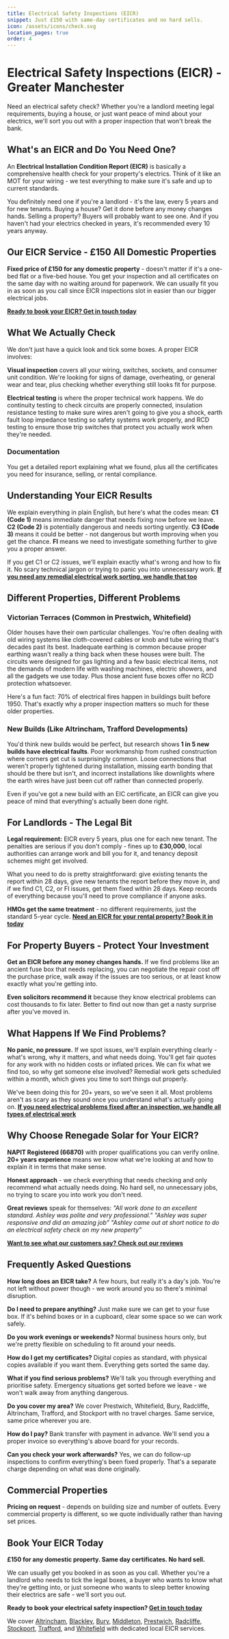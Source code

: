 ```yaml
---
title: Electrical Safety Inspections (EICR)
snippet: Just £150 with same-day certificates and no hard sells.
icon: /assets/icons/check.svg
location_pages: true
order: 4
---
```


# Electrical Safety Inspections (EICR) - Greater Manchester

Need an electrical safety check? Whether you're a landlord meeting legal requirements, buying a house, or just want peace of mind about your electrics, we'll sort you out with a proper inspection that won't break the bank.

## What's an EICR and Do You Need One?

An **Electrical Installation Condition Report (EICR)** is basically a comprehensive health check for your property's electrics. Think of it like an MOT for your wiring - we test everything to make sure it's safe and up to current standards.

You definitely need one if you're a landlord - it's the law, every 5 years and for new tenants. Buying a house? Get it done before any money changes hands. Selling a property? Buyers will probably want to see one. And if you haven't had your electrics checked in years, it's recommended every 10 years anyway.

## Our EICR Service - £150 All Domestic Properties

**Fixed price of £150 for any domestic property** - doesn't matter if it's a one-bed flat or a five-bed house. You get your inspection and all certificates on the same day with no waiting around for paperwork. We can usually fit you in as soon as you call since EICR inspections slot in easier than our bigger electrical jobs.

**[Ready to book your EICR? Get in touch today](/contact/)**

## What We Actually Check

We don't just have a quick look and tick some boxes. A proper EICR involves:

**Visual inspection** covers all your wiring, switches, sockets, and consumer unit condition. We're looking for signs of damage, overheating, or general wear and tear, plus checking whether everything still looks fit for purpose.

**Electrical testing** is where the proper technical work happens. We do continuity testing to check circuits are properly connected, insulation resistance testing to make sure wires aren't going to give you a shock, earth fault loop impedance testing so safety systems work properly, and RCD testing to ensure those trip switches that protect you actually work when they're needed.

### Documentation

You get a detailed report explaining what we found, plus all the certificates you need for insurance, selling, or rental compliance.

## Understanding Your EICR Results

We explain everything in plain English, but here's what the codes mean: **C1 (Code 1)** means immediate danger that needs fixing now before we leave. **C2 (Code 2)** is potentially dangerous and needs sorting urgently. **C3 (Code 3)** means it could be better - not dangerous but worth improving when you get the chance. **FI** means we need to investigate something further to give you a proper answer.

If you get C1 or C2 issues, we'll explain exactly what's wrong and how to fix it. No scary technical jargon or trying to panic you into unnecessary work. **[If you need any remedial electrical work sorting, we handle that too](/services/)**

## Different Properties, Different Problems

### Victorian Terraces (Common in Prestwich, Whitefield)

Older houses have their own particular challenges. You're often dealing with old wiring systems like cloth-covered cables or knob and tube wiring that's decades past its best. Inadequate earthing is common because proper earthing wasn't really a thing back when these houses were built. The circuits were designed for gas lighting and a few basic electrical items, not the demands of modern life with washing machines, electric showers, and all the gadgets we use today. Plus those ancient fuse boxes offer no RCD protection whatsoever.

Here's a fun fact: 70% of electrical fires happen in buildings built before 1950. That's exactly why a proper inspection matters so much for these older properties.

### New Builds (Like Altrincham, Trafford Developments)

You'd think new builds would be perfect, but research shows **1 in 5 new builds have electrical faults**. Poor workmanship from rushed construction where corners get cut is surprisingly common. Loose connections that weren't properly tightened during installation, missing earth bonding that should be there but isn't, and incorrect installations like downlights where the earth wires have just been cut off rather than connected properly.

Even if you've got a new build with an EIC certificate, an EICR can give you peace of mind that everything's actually been done right.

## For Landlords - The Legal Bit

**Legal requirement:** EICR every 5 years, plus one for each new tenant. The penalties are serious if you don't comply - fines up to **£30,000**, local authorities can arrange work and bill you for it, and tenancy deposit schemes might get involved.

What you need to do is pretty straightforward: give existing tenants the report within 28 days, give new tenants the report before they move in, and if we find C1, C2, or FI issues, get them fixed within 28 days. Keep records of everything because you'll need to prove compliance if anyone asks.

**HMOs get the same treatment** - no different requirements, just the standard 5-year cycle. **[Need an EICR for your rental property? Book it in today](/contact/)**

## For Property Buyers - Protect Your Investment

**Get an EICR before any money changes hands.** If we find problems like an ancient fuse box that needs replacing, you can negotiate the repair cost off the purchase price, walk away if the issues are too serious, or at least know exactly what you're getting into.

**Even solicitors recommend it** because they know electrical problems can cost thousands to fix later. Better to find out now than get a nasty surprise after you've moved in.

## What Happens If We Find Problems?

**No panic, no pressure.** If we spot issues, we'll explain everything clearly - what's wrong, why it matters, and what needs doing. You'll get fair quotes for any work with no hidden costs or inflated prices. We can fix what we find too, so why get someone else involved? Remedial work gets scheduled within a month, which gives you time to sort things out properly.

We've been doing this for 20+ years, so we've seen it all. Most problems aren't as scary as they sound once you understand what's actually going on. **[If you need electrical problems fixed after an inspection, we handle all types of electrical work](/services/)**

## Why Choose Renegade Solar for Your EICR?

**NAPIT Registered (66870)** with proper qualifications you can verify online. **20+ years experience** means we know what we're looking at and how to explain it in terms that make sense.

**Honest approach** - we check everything that needs checking and only recommend what actually needs doing. No hard sell, no unnecessary jobs, no trying to scare you into work you don't need.

**Great reviews** speak for themselves: _"All work done to an excellent standard. Ashley was polite and very professional."_ _"Ashley was super responsive and did an amazing job"_ _"Ashley came out at short notice to do an electrical safety check on my new property"_

**[Want to see what our customers say? Check out our reviews](/reviews/)**

## Frequently Asked Questions

**How long does an EICR take?** A few hours, but really it's a day's job. You're not left without power though - we work around you so there's minimal disruption.

**Do I need to prepare anything?** Just make sure we can get to your fuse box. If it's behind boxes or in a cupboard, clear some space so we can work safely.

**Do you work evenings or weekends?** Normal business hours only, but we're pretty flexible on scheduling to fit around your needs.

**How do I get my certificates?** Digital copies as standard, with physical copies available if you want them. Everything gets sorted the same day.

**What if you find serious problems?** We'll talk you through everything and prioritise safety. Emergency situations get sorted before we leave - we won't walk away from anything dangerous.

**Do you cover my area?** We cover Prestwich, Whitefield, Bury, Radcliffe, Altrincham, Trafford, and Stockport with no travel charges. Same service, same price wherever you are.

**How do I pay?** Bank transfer with payment in advance. We'll send you a proper invoice so everything's above board for your records.

**Can you check your work afterwards?** Yes, we can do follow-up inspections to confirm everything's been fixed properly. That's a separate charge depending on what was done originally.

## Commercial Properties

**Pricing on request** - depends on building size and number of outlets. Every commercial property is different, so we quote individually rather than having set prices.

## Book Your EICR Today

**£150 for any domestic property. Same day certificates. No hard sell.**

We can usually get you booked in as soon as you call. Whether you're a landlord who needs to tick the legal boxes, a buyer who wants to know what they're getting into, or just someone who wants to sleep better knowing their electrics are safe - we'll sort you out.

**Ready to book your electrical safety inspection? [Get in touch today](/contact/)**

We cover [Altrincham](/altrincham-eicr-inspections/), [Blackley](/blackley-eicr-inspections/), [Bury](/bury-eicr-inspections/), [Middleton](/middleton-eicr-inspections/), [Prestwich](/prestwich-eicr-inspections/), [Radcliffe](/radcliffe-eicr-inspections/), [Stockport](/stockport-eicr-inspections/), [Trafford](/trafford-eicr-inspections/), and [Whitefield](/whitefield-eicr-inspections/) with dedicated local EICR services.
